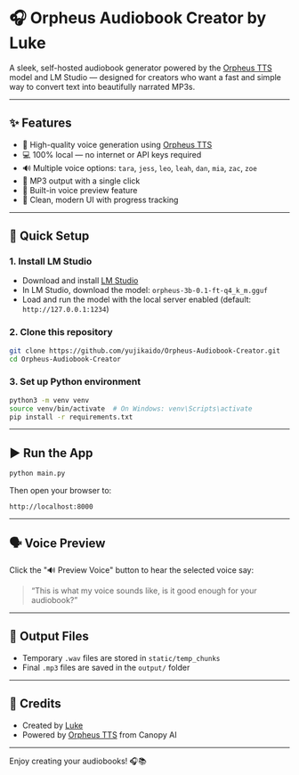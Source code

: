 
# 🎧 Orpheus Audiobook Creator by Luke

A sleek, self-hosted audiobook generator powered by the [Orpheus TTS](https://github.com/canopyai/Orpheus-TTS) model and LM Studio — designed for creators who want a fast and simple way to convert text into beautifully narrated MP3s.

---

## ✨ Features

- 🎤 High-quality voice generation using [Orpheus TTS](https://github.com/canopyai/Orpheus-TTS)
- 💻 100% local — no internet or API keys required
- 🔊 Multiple voice options: `tara`, `jess`, `leo`, `leah`, `dan`, `mia`, `zac`, `zoe`
- 🎵 MP3 output with a single click
- 🧠 Built-in voice preview feature
- 🧰 Clean, modern UI with progress tracking

---

## 🚀 Quick Setup

### 1. Install LM Studio

- Download and install [LM Studio](https://lmstudio.ai/)
- In LM Studio, download the model: `orpheus-3b-0.1-ft-q4_k_m.gguf`
- Load and run the model with the local server enabled (default: `http://127.0.0.1:1234`)

### 2. Clone this repository

```bash
git clone https://github.com/yujikaido/Orpheus-Audiobook-Creator.git
cd Orpheus-Audiobook-Creator
```

### 3. Set up Python environment

```bash
python3 -m venv venv
source venv/bin/activate  # On Windows: venv\Scripts\activate
pip install -r requirements.txt
```

---

## ▶️ Run the App

```bash
python main.py
```

Then open your browser to:

```
http://localhost:8000
```

---

## 🗣️ Voice Preview

Click the "🔊 Preview Voice" button to hear the selected voice say:

> “This is what my voice sounds like, is it good enough for your audiobook?”

---

## 📁 Output Files

- Temporary `.wav` files are stored in `static/temp_chunks`
- Final `.mp3` files are saved in the `output/` folder

---

## 🙌 Credits

- Created by [Luke](https://github.com/yujikaido)
- Powered by [Orpheus TTS](https://github.com/canopyai/Orpheus-TTS) from Canopy AI

---

Enjoy creating your audiobooks! 🎧📚
